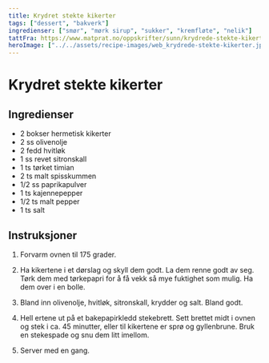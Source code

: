```yaml
---
title: Krydret stekte kikerter
tags: ["dessert", "bakverk"]
ingredienser: ["smør", "mørk sirup", "sukker", "kremfløte", "nelik"]
tattFra: https://www.matprat.no/oppskrifter/sunn/krydrede-stekte-kikerter/
heroImage: ["../../assets/recipe-images/web_krydrede-stekte-kikerter.jpg"]
---
```


# Krydret stekte kikerter

## Ingredienser

- 2 bokser hermetisk kikerter
- 2 ss olivenolje
- 2 fedd hvitløk
- 1 ss revet sitronskall
- 1 ts tørket timian
- 2 ts malt spisskummen
- 1/2 ss paprikapulver
- 1 ts kajennepepper
- 1/2 ts malt pepper
- 1 ts salt

## Instruksjoner

1. Forvarm ovnen til 175 grader.

2. Ha kikertene i et dørslag og skyll dem godt. La dem renne godt av seg. Tørk dem med tørkepapri for å få vekk så mye fuktighet som mulig. Ha dem over i en bolle.

3. Bland inn olivenolje, hvitløk, sitronskall, krydder og salt. Bland godt.

4. Hell ertene ut på et bakepapirkledd stekebrett. Sett brettet midt i ovnen og stek i ca. 45 minutter, eller til kikertene er sprø og gyllenbrune. Bruk en stekespade og snu dem litt imellom.

5. Server med en gang.
